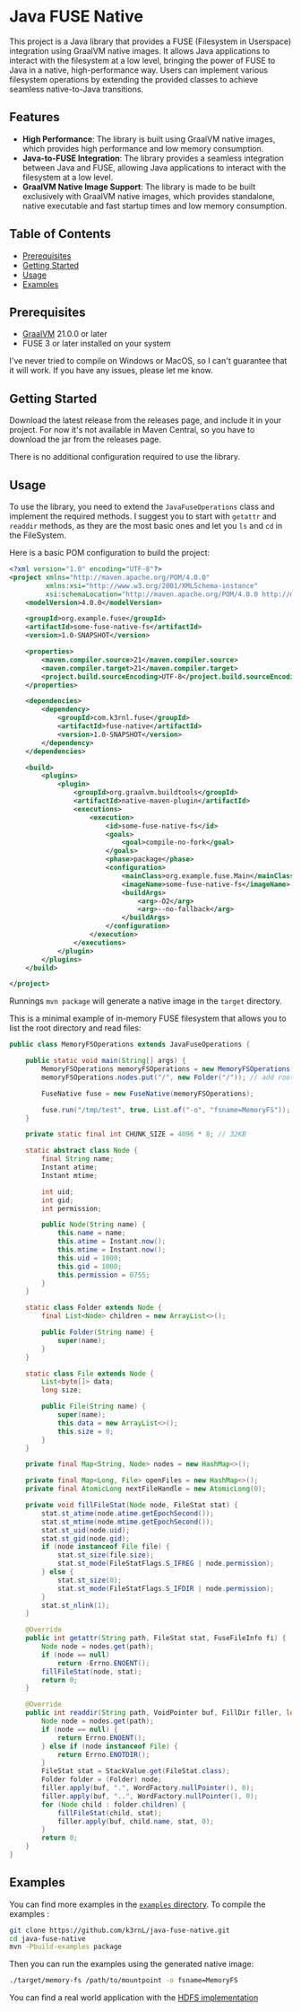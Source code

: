 # Java FUSE Native

This project is a Java library that provides a FUSE (Filesystem in Userspace) integration using GraalVM native images.
It allows Java applications to interact with the filesystem at a low level, bringing the power of FUSE to Java in a native, high-performance way. 
Users can implement various filesystem operations by extending the provided classes to achieve seamless native-to-Java transitions.

## Features
- **High Performance**: The library is built using GraalVM native images, which provides high performance and low memory consumption.
- **Java-to-FUSE Integration**: The library provides a seamless integration between Java and FUSE, allowing Java applications to interact with the filesystem at a low level.
- **GraalVM Native Image Support**: The library is made to be built exclusively with GraalVM native images, which provides standalone, native executable and fast startup times and low memory consumption.

## Table of Contents
- [Prerequisites](#prerequisites)
- [Getting Started](#getting-started)
- [Usage](#usage)
- [Examples](#examples)

## Prerequisites
- [GraalVM](https://www.graalvm.org/) 21.0.0 or later
- FUSE 3 or later installed on your system

I've never tried to compile on Windows or MacOS, so I can't guarantee that it will work. If you have any issues, please let me know.

## Getting Started
Download the latest release from the releases page, and include it in your project.
For now it's not available in Maven Central, so you have to download the jar from the releases page.

There is no additional configuration required to use the library.

## Usage
To use the library, you need to extend the `JavaFuseOperations` class and implement the required methods.
I suggest you to start with `getattr` and `readdir` methods, as they are the most basic ones and let you `ls` and `cd` in the FileSystem.

Here is a basic POM configuration to build the project:
```xml
<?xml version="1.0" encoding="UTF-8"?>
<project xmlns="http://maven.apache.org/POM/4.0.0"
         xmlns:xsi="http://www.w3.org/2001/XMLSchema-instance"
         xsi:schemaLocation="http://maven.apache.org/POM/4.0.0 http://maven.apache.org/xsd/maven-4.0.0.xsd">
    <modelVersion>4.0.0</modelVersion>

    <groupId>org.example.fuse</groupId>
    <artifactId>some-fuse-native-fs</artifactId>
    <version>1.0-SNAPSHOT</version>

    <properties>
        <maven.compiler.source>21</maven.compiler.source>
        <maven.compiler.target>21</maven.compiler.target>
        <project.build.sourceEncoding>UTF-8</project.build.sourceEncoding>
    </properties>

    <dependencies>
        <dependency>
            <groupId>com.k3rnl.fuse</groupId>
            <artifactId>fuse-native</artifactId>
            <version>1.0-SNAPSHOT</version>
        </dependency>
    </dependencies>

    <build>
        <plugins>
            <plugin>
                <groupId>org.graalvm.buildtools</groupId>
                <artifactId>native-maven-plugin</artifactId>
                <executions>
                    <execution>
                        <id>some-fuse-native-fs</id>
                        <goals>
                            <goal>compile-no-fork</goal>
                        </goals>
                        <phase>package</phase>
                        <configuration>
                            <mainClass>org.example.fuse.Main</mainClass>
                            <imageName>some-fuse-native-fs</imageName>
                            <buildArgs>
                                <arg>-O2</arg>
                                <arg>--no-fallback</arg>
                            </buildArgs>
                        </configuration>
                    </execution>
                </executions>
            </plugin>
        </plugins>
    </build>

</project>
```

Runnings `mvn package` will generate a native image in the `target` directory.

This is a minimal example of in-memory FUSE filesystem that allows you to list the root directory and read files:
```java
public class MemoryFSOperations extends JavaFuseOperations {

    public static void main(String[] args) {
        MemoryFSOperations memoryFSOperations = new MemoryFSOperations();
        memoryFSOperations.nodes.put("/", new Folder("/")); // add root directory

        FuseNative fuse = new FuseNative(memoryFSOperations);

        fuse.run("/tmp/test", true, List.of("-o", "fsname=MemoryFS"));
    }

    private static final int CHUNK_SIZE = 4096 * 8; // 32KB

    static abstract class Node {
        final String name;
        Instant atime;
        Instant mtime;

        int uid;
        int gid;
        int permission;

        public Node(String name) {
            this.name = name;
            this.atime = Instant.now();
            this.mtime = Instant.now();
            this.uid = 1000;
            this.gid = 1000;
            this.permission = 0755;
        }
    }

    static class Folder extends Node {
        final List<Node> children = new ArrayList<>();

        public Folder(String name) {
            super(name);
        }
    }

    static class File extends Node {
        List<byte[]> data;
        long size;

        public File(String name) {
            super(name);
            this.data = new ArrayList<>();
            this.size = 0;
        }
    }

    private final Map<String, Node> nodes = new HashMap<>();

    private final Map<Long, File> openFiles = new HashMap<>();
    private final AtomicLong nextFileHandle = new AtomicLong(0);

    private void fillFileStat(Node node, FileStat stat) {
        stat.st_atime(node.atime.getEpochSecond());
        stat.st_mtime(node.mtime.getEpochSecond());
        stat.st_uid(node.uid);
        stat.st_gid(node.gid);
        if (node instanceof File file) {
            stat.st_size(file.size);
            stat.st_mode(FileStatFlags.S_IFREG | node.permission);
        } else {
            stat.st_size(0);
            stat.st_mode(FileStatFlags.S_IFDIR | node.permission);
        }
        stat.st_nlink(1);
    }

    @Override
    public int getattr(String path, FileStat stat, FuseFileInfo fi) {
        Node node = nodes.get(path);
        if (node == null) 
            return -Errno.ENOENT();
        fillFileStat(node, stat);
        return 0;
    }

    @Override
    public int readdir(String path, VoidPointer buf, FillDir filler, long offset, FuseFileInfo fi) {
        Node node = nodes.get(path);
        if (node == null) {
            return Errno.ENOENT();
        } else if (node instanceof File) {
            return Errno.ENOTDIR();
        }
        FileStat stat = StackValue.get(FileStat.class);
        Folder folder = (Folder) node;
        filler.apply(buf, ".", WordFactory.nullPointer(), 0);
        filler.apply(buf, "..", WordFactory.nullPointer(), 0);
        for (Node child : folder.children) {
            fillFileStat(child, stat);
            filler.apply(buf, child.name, stat, 0);
        }
        return 0;
    }
}
```

## Examples
You can find more examples in the [`examples` directory](https://github.com/k3rnL/java-fuse-native/tree/main/src/main/java/com/k3rnl/fuse/examples).
To compile the examples :

```bash
git clone https://github.com/k3rnL/java-fuse-native.git
cd java-fuse-native
mvn -Pbuild-examples package
```

Then you can run the examples using the generated native image:
```bash
./target/memory-fs /path/to/mountpoint -o fsname=MemoryFS
```

You can find a real world application with the [HDFS implementation](https://github.com/k3rnL/java-hdfs-fuse)